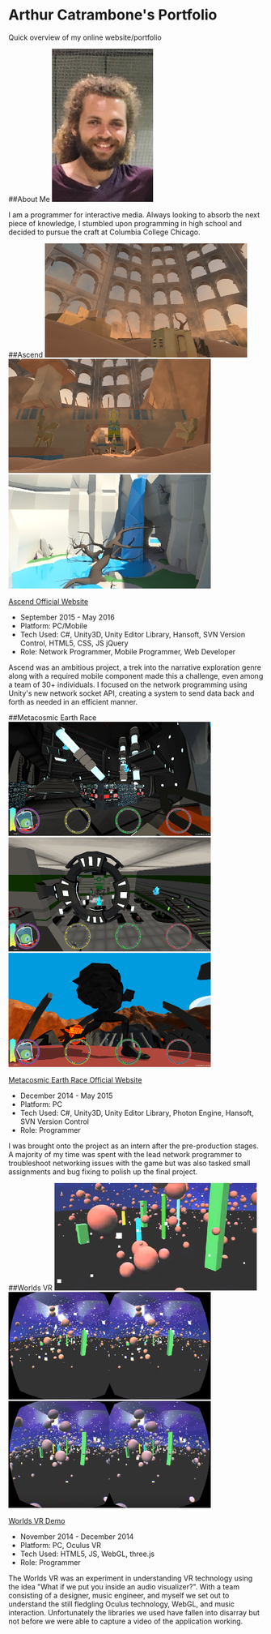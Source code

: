 # Arthur Catrambone's Portfolio
Quick overview of my online website/portfolio

##About Me
![Art Catrambone](/img/headshot.jpg)

I am a programmer for interactive media. Always looking to absorb the next piece of knowledge, I stumbled upon programming in high school and decided to pursue the craft at Columbia College Chicago.

##Ascend
![](/img/Ascend1.png)
![](/img/Ascend2.png)
![](/img/Ascend3.png)

[Ascend Official Website](http://game.colum.edu/projects/AscendTheGame/ "Official Website")
* September 2015 - May 2016
* Platform: PC/Mobile
* Tech Used: C#, Unity3D, Unity Editor Library, Hansoft, SVN Version Control, HTML5, CSS, JS jQuery
* Role: Network Programmer, Mobile Programmer, Web Developer

Ascend was an ambitious project, a trek into the narrative exploration genre along with a required mobile component made this a challenge, even among a team of 30+ individuals. I focused on the network programming using Unity's new network socket API, creating a system to send data back and forth as needed in an efficient manner.

##Metacosmic Earth Race
![](/img/Meta1.png)
![](/img/Meta2.png)
![](/img/Meta3.png)

[Metacosmic Earth Race Official Website](http://game.colum.edu/projects/spacerace/ "Official Website")
* December 2014 - May 2015
* Platform: PC
* Tech Used: C#, Unity3D, Unity Editor Library, Photon Engine, Hansoft, SVN Version Control
* Role: Programmer

I was brought onto the project as an intern after the pre-production stages. A majority of my time was spent with the lead network programmer to troubleshoot networking issues with the game but was also tasked small assignments and bug fixing to polish up the final project.

##Worlds VR
![](/img/WorldsVR1.png)
![](/img/WorldsVR2.png)
![](/img/WorldsVR3.png)

[Worlds VR Demo](https://www.youtube.com/watch?v=waF5v2w80Qg "Video Demo")
* November 2014 - December 2014
* Platform: PC, Oculus VR
* Tech Used: HTML5, JS, WebGL, three.js
* Role: Programmer

The Worlds VR was an experiment in understanding VR technology using the idea "What if we put you inside an audio visualizer?". With a team consisting of a designer, music engineer, and myself we set out to understand the still fledgling Oculus technology, WebGL, and music interaction. Unfortunately the libraries we used have fallen into disarray but not before we were able to capture a video of the application working.
